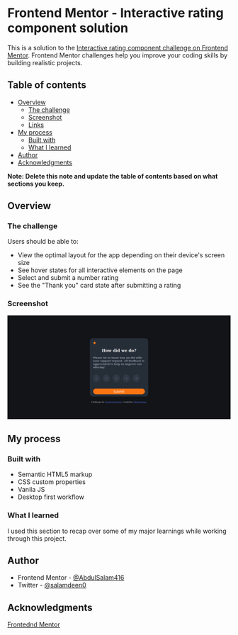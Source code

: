 # Frontend Mentor - Interactive rating component solution

This is a solution to the [Interactive rating component challenge on Frontend Mentor](https://www.frontendmentor.io/challenges/interactive-rating-component-koxpeBUmI). Frontend Mentor challenges help you improve your coding skills by building realistic projects. 

## Table of contents

- [Overview](#overview)
  - [The challenge](#the-challenge)
  - [Screenshot](#screenshot)
  - [Links](#links)
- [My process](#my-process)
  - [Built with](#built-with)
  - [What I learned](#what-i-learned)
- [Author](#author)
- [Acknowledgments](#acknowledgments)

**Note: Delete this note and update the table of contents based on what sections you keep.**

## Overview

### The challenge

Users should be able to:

- View the optimal layout for the app depending on their device's screen size
- See hover states for all interactive elements on the page
- Select and submit a number rating
- See the "Thank you" card state after submitting a rating

### Screenshot

![](./Screenshot.png)


## My process

### Built with

- Semantic HTML5 markup
- CSS custom properties
- Vanila JS
- Desktop first workflow

### What I learned



I used this section to recap over some of my major learnings while working through this project.


## Author

- Frontend Mentor - [@AbdulSalam416](https://www.frontendmentor.io/profile/yourusername)
- Twitter - [@salamdeen0](https://www.twitter.com/yourusername)



## Acknowledgments

[Frontednd Mentor](frontendmentor.io)




